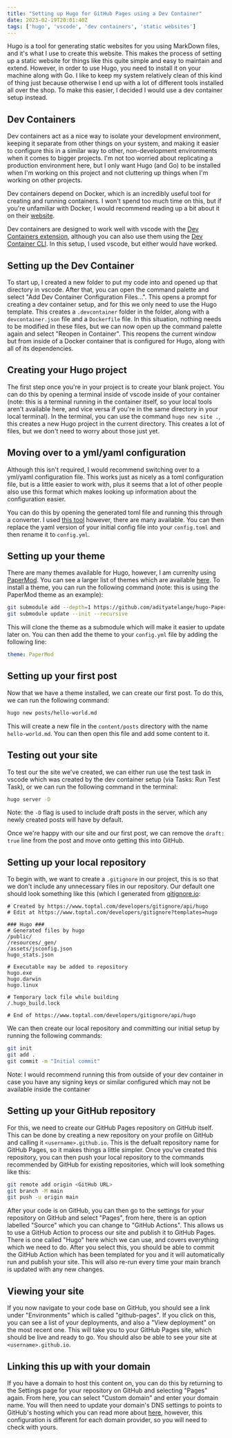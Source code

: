 ```yaml
---
title: "Setting up Hugo for GitHub Pages using a Dev Container"
date: 2023-02-19T20:01:40Z
tags: ['hugo', 'vscode', 'dev containers', 'static websites']
---
```


Hugo is a tool for generating static websites for you using MarkDown files, and it's what I use to create this website. This makes the process of setting up a static website for things like this quite simple and easy to maintain and extend. However, in order to use Hugo, you need to install it on your machine along with Go. I like to keep my system relatively clean of this kind of thing just because otherwise I end up with a lot of different tools installed all over the shop. To make this easier, I decided I would use a dev container setup instead.

## Dev Containers

Dev containers act as a nice way to isolate your development environment, keeping it separate from other things on your system, and making it easier to configure this in a similar way to other, non-development environments when it comes to bigger projects. I'm not too worried about replicating a production environment here, but I only want Hugo (and Go) to be installed when I'm working on this project and not cluttering up things when I'm working on other projects.

Dev containers depend on Docker, which is an incredibly useful tool for creating and running containers. I won't spend too much time on this, but if you're unfamiliar with Docker, I would recommend reading up a bit about it on their [website](https://www.docker.com/).

Dev containers are designed to work well with vscode with the [Dev Containers extension](https://marketplace.visualstudio.com/items?itemName=ms-vscode-remote.remote-containers), although you can also use them using the [Dev Container CLI](https://github.com/devcontainers/cli). In this setup, I used vscode, but either would have worked.

## Setting up the Dev Container

To start up, I created a new folder to put my code into and opened up that directory in vscode. After that, you can open the command palette and select "Add Dev Container Configuration Files...". This opens a prompt for creating a dev container setup, and for this we only need to use the Hugo template. This creates a `.devcontainer` folder in the folder, along with a `devcontainer.json` file and a `Dockerfile` file. In this situation, nothing needs to be modified in these files, but we can now open up the command palette again and select "Reopen in Container". This reopens the current window but from inside of a Docker container that is configured for Hugo, along with all of its dependencies.

## Creating your Hugo project

The first step once you're in your project is to create your blank project. You can do this by opening a terminal inside of vscode inside of your container (note: this is a terminal running in the container itself, so your local tools aren't available here, and vice versa if you're in the same directory in your local terminal). In the terminal, you can use the command `hugo new site .`, this creates a new Hugo project in the current directory. This creates a lot of files, but we don't need to worry about those just yet.

## Moving over to a yml/yaml configuration

Although this isn't required, I would recommend switching over to a yml/yaml configuration file. This works just as nicely as a toml configuration file, but is a little easier to work with, plus it seems that a lot of other people also use this format which makes looking up information about the configuration easier.

You can do this by opening the generated toml file and running this through a converter. I used [this tool](https://www.convertsimple.com/convert-toml-to-yaml/) however, there are many available. You can then replace the yaml version of your initial config file into your `config.toml` and then rename it to `config.yml`.

## Setting up your theme

There are many themes available for Hugo, however, I am currenlty using [PaperMod](https://github.com/adityatelange/hugo-PaperMod). You can see a larger list of themes which are available [here](https://themes.gohugo.io/). To install a theme, you can run the following command (note: this is using the PaperMod theme as an example):

```bash
git submodule add --depth=1 https://github.com/adityatelange/hugo-PaperMod.git themes/PaperMod
git submodule update --init --recursive
```

This will clone the theme as a submodule which will make it easier to update later on. You can then add the theme to your `config.yml` file by adding the following line:

```yaml
theme: PaperMod
```

## Setting up your first post

Now that we have a theme installed, we can create our first post. To do this, we can run the following command:

```bash
hugo new posts/hello-world.md
```

This will create a new file in the `content/posts` directory with the name `hello-world.md`. You can then open this file and add some content to it.

## Testing out your site

To test our the site we've created, we can either run use the test task in vscode which was created by the dev container setup (via Tasks: Run Test Task), or we can run the following command in the terminal:

```bash
hugo server -D
```

Note: the `-D` flag is used to include draft posts in the server, which any newly created posts will have by default.

Once we're happy with our site and our first post, we can remove the `draft: true` line from the post and move onto getting this into GitHub.

## Setting up your local repository

To begin with, we want to create a `.gitignore` in our project, this is so that we don't include any unnecessary files in our repository. Our default one should look something like this (which I generated from [gitignore.io](https://www.toptal.com/developers/gitignore/api/hugo):

```gitignore
# Created by https://www.toptal.com/developers/gitignore/api/hugo
# Edit at https://www.toptal.com/developers/gitignore?templates=hugo

### Hugo ###
# Generated files by hugo
/public/
/resources/_gen/
/assets/jsconfig.json
hugo_stats.json

# Executable may be added to repository
hugo.exe
hugo.darwin
hugo.linux

# Temporary lock file while building
/.hugo_build.lock

# End of https://www.toptal.com/developers/gitignore/api/hugo
```

We can then create our local repository and committing our initial setup by running the following commands:

```bash
git init
git add .
git commit -m "Initial commit"
```

Note: I would recommend running this from outside of your dev container in case you have any signing keys or similar configured which may not be available inside the container

## Setting up your GitHub repository

For this, we need to create our GitHub Pages repository on GitHub itself. This can be done by creating a new repository on your profile on GitHub and calling it `<username>.github.io`. This is the defualt repository name for GitHub Pages, so it makes things a little simpler. Once you've created this repository, you can then push your local repository to the commands recommended by GitHub for existing repositories, which will look something like this:

```bash
git remote add origin <GitHub URL>
git branch -M main
git push -u origin main
```

After your code is on GitHub, you can then go to the settings for your repository on GitHub and select "Pages", from here, there is an option labelled "Source" which you can change to "GitHub Actions". This allows us to use a GitHub Action to process our site and publish it to GitHub Pages. There is one called "Hugo" here which we can use, and covers everything which we need to do. After you select this, you should be able to commit the GitHub Action which has been templated for you and it will automatically run and publish your site. This will also re-run every time your main branch is updated with any new changes.

## Viewing your site

If you now navigate to your code base on GitHub, you should see a link under "Environments" which is called "github-pages". If you click on this, you can see a list of your deployments, and also a "View deployment" on the most recent one. This will take you to your GitHub Pages site, which should be live and ready to go. You should also be able to see your site at `<username>.github.io`.

## Linking this up with your domain

If you have a domain to host this content on, you can do this by returning to the Settings page for your repository on GitHub and selecting "Pages" again. From here, you can select "Custom domain" and enter your domain name. You will then need to update your domain's DNS settings to points to GitHub's hosting which you can read more about [here](https://docs.github.com/en/pages/configuring-a-custom-domain-for-your-github-pages-site/about-custom-domains-and-github-pages), however, this configuration is different for each domain provider, so you will need to check with yours.
